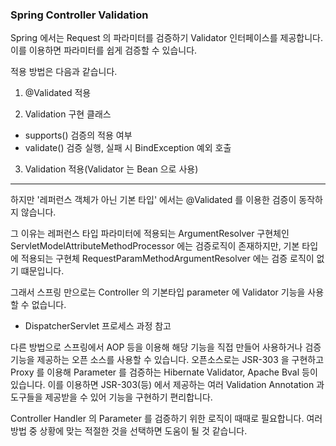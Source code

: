 ### Spring Controller Validation

Spring 에서는 Request 의 파라미터를 검증하기 Validator 인터페이스를 제공합니다.<br>
이를 이용하면 파라미터를 쉽게 검증할 수 있습니다.

적용 방법은 다음과 같습니다.

1) @Validated 적용

2) Validation 구현 클래스
- supports() 검증의 적용 여부
- validate() 검증 실행, 실패 시 BindException 예외 호출

3) Validation 적용(Validator 는 Bean 으로 사용)

<hr>
하지만 '레퍼런스 객체가 아닌 기본 타입' 에서는 @Validated 를 이용한 검증이 동작하지 않습니다.
 
그 이유는 레퍼런스 타입 파라미터에 적용되는 ArgumentResolver 구현체인 ServletModelAttributeMethodProcessor 에는 검증로직이 존재하지만,
기본 타입에 적용되는 구현체 RequestParamMethodArgumentResolver 에는 검증 로직이 없기 떄문입니다.

그래서 스프링 만으로는 Controller 의 기본타입 parameter 에 Validator 기능을 사용할 수 없습니다.

- DispatcherServlet 프로세스 과정 참고

다른 방법으로 스프링에서 AOP 등을 이용해 해당 기능을 직접 만들어 사용하거나 검증 기능을 제공하는 오픈 소스를 사용할 수 있습니다. 
오픈소스로는 JSR-303 을 구현하고 Proxy 를 이용해 Parameter 를 검증하는 Hibernate Validator, Apache Bval 등이 있습니다.
이를 이용하면 JSR-303(등) 에서 제공하는 여러 Validation Annotation 과 도구들을 제공받을 수 있어 기능을 구현하기 편리합니다.

Controller Handler 의 Parameter 를 검증하기 위한 로직이 때때로 필요합니다.
여러 방법 중 상황에 맞는 적절한 것을 선택하면 도움이 될 것 같습니다.